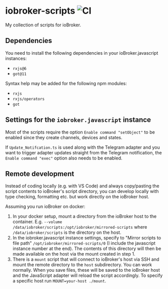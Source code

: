 # iobroker-scripts ![CI](https://github.com/agross/iobroker-scripts/actions/workflows/typescript.yml/badge.svg)

My collection of scripts for ioBroker.

## Dependencies

You need to install the following dependencies in your ioBroker.javascript instances:

* `rxjs@6`
* `got@11`

Syntax help may be added for the following npm modules:

* `rxjs`
* `rxjs/operators`
* `got`

## Settings for the `iobroker.javascript` instance

Most of the scripts require the option `Enable command "setObject"` to be
enabled since they create channels, devices and states.

If `Update_Notifcation.ts` is used along with the Telegram adapter and you want
to trigger adapter updates straight from the Telegram notification, the
`Enable command "exec"` option also needs to be enabled.

## Remote development

Instead of coding locally (e.g. with VS Code) and always copy/pasting the script
contents to ioBroker's script directory, you can develop locally with type
checking, formatting etc. but work directly on the ioBroker host.

Assuming you run ioBroker on docker:

1. In your docker setup, mount a directory from the ioBroker host to the
   container. E.g. `--volume
   /data/iobroker/scripts:/opt/iobroker/mirrored-scripts` where
   `/data/iobroker/scripts` is the directory on the host.
1. In the iobroker.javascript instance settings, specify to "Mirror scripts to
   file path" `/opt/iobroker/mirrored-scripts/0` (I include the javascript
   instance number at the end). The contents of this directory will then be made
   available on the host via the mount created in step 1.
1. There is a `mount` script that will connect to ioBroker's host via SSH and
   mount the remote directory to the `host` subdirectory. You can work normally.
   When you save files, these will be saved to the ioBroker host and the
   JavaScript adapter will reload the script accordingly. To specify a specific
   host run `MOUNT=your-host ./mount`.
